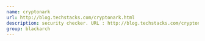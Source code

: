 ```yaml
---
name: cryptonark
url: http://blog.techstacks.com/cryptonark.html
description: security checker. URL : http://blog.techstacks.com/cryptonark.html Groups : blackarch blackarch-crypto
group: blackarch
---
```

